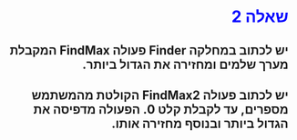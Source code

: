 ﻿<div dir="rtl"/>

<div style="color:blue;">

# שאלה 2

</div>

## יש לכתוב במחלקה Finder פעולה FindMax המקבלת מערך שלמים ומחזירה את הגדול ביותר. 
## יש לכתוב פעולה FindMax2 הקולטת מהמשתמש מספרים, עד לקבלת קלט 0. הפעולה מדפיסה את הגדול ביותר ובנוסף מחזירה אותו. 
